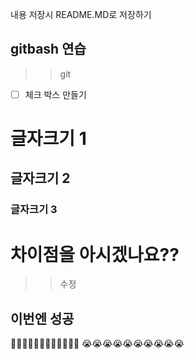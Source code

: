 내용
저장시
README.MD로 저장하기

## gitbash 연습
>> git
- [ ] 체크 박스 만들기
# 글자크기 1
## 글자크기 2
### 글자크기 3

# 차이점을 아시겠나요??

>>수정
## 이번엔 성공
🥱🥱🥱🥱🥱🥱🥱🥱🥱🥱🥱🥱
😭😭😭😭😭😭😭😭😭😭